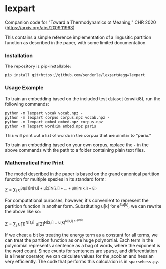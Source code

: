 # lexpart

Companion code for "Toward a Thermodynamics of Meaning," 
CHR 2020 (https://arxiv.org/abs/2009.11963)

This contains a simple reference implementation of a lingusitic partition
function as described in the paper, with some limited documentation.

### Installation

The repository is pip-installable:

    pip install git+https://github.com/senderle/lexpart#egg=lexpart

### Usage Example

To train an embedding based on the included test dataset (enwiki8), run the
following commands:

    python -m lexpart vocab vocab.npz -
    python -m lexpart corpus corpus.npz vocab.npz -
    python -m lexpart embed embed.npz corpus.npz
    python -m lexpart wordsim embed.npz paris

This will print out a list of words in the corpus that are similar to "paris."

To train an embedding based on your own corpus, replace the `-` in the above
commands with the path to a folder containing plain text files.

### Mathematical Fine Print

The model described in the paper is based on the grand canonical partition
function for multiple species in its standard form: 

Z = ∑<sub>i</sub> e<sup>β(µ[1]N[1,i] + µ[2]N[2,i] + ... + µ[k]N[k,i] − Ei)</sup>

For computational purposes, however, it's convenient to represent the
partition function in another form. Substituting u[k] for e<sup>βμ[k]</sup>, 
we can rewrite the above like so:

Z = ∑<sub>i</sub> u[1]<sup>N[1,i]</sup> u[2]<sup>N[2,i] ... u[k]<sup>N[k,i] e<sup>−βE[i]</sup>

If we cheat a bit by treating the energy term as a constant for all terms, 
we can treat the partition function as one huge polynomial. Each term in
the polynomial represents a sentence as a bag of words, where the exponent
is the word count. Since counts for sentences are sparse, and differentiation 
is a linear operator, we can calculate values for the jacobian and hessian 
very efficiently. The code that performs this calculation is in
`sparsehess.py`.
